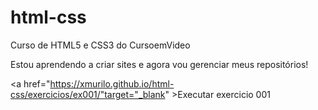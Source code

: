 # html-css
 Curso de HTML5 e CSS3 do CursoemVideo

 Estou aprendendo a criar sites e agora vou gerenciar meus repositórios!

 <a href="https://xmurilo.github.io/html-css/exercicios/ex001/"target="_blank" >Executar exercicio 001</a>